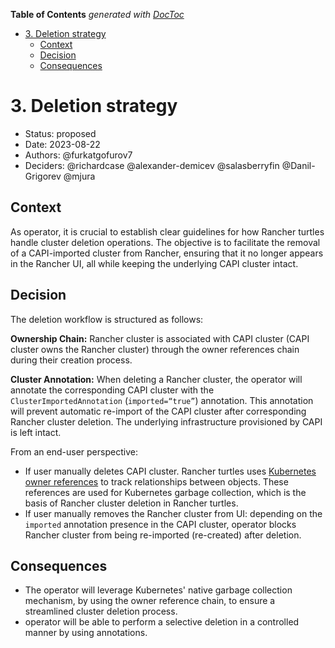 <!-- START doctoc generated TOC please keep comment here to allow auto update -->
<!-- DON'T EDIT THIS SECTION, INSTEAD RE-RUN doctoc TO UPDATE -->
**Table of Contents**  *generated with [DocToc](https://github.com/thlorenz/doctoc)*

- [3. Deletion strategy](#3-deletion-strategy)
  - [Context](#context)
  - [Decision](#decision)
  - [Consequences](#consequences)

<!-- END doctoc generated TOC please keep comment here to allow auto update -->

# 3. Deletion strategy

* Status: proposed
* Date: 2023-08-22
* Authors: @furkatgofurov7
* Deciders: @richardcase @alexander-demicev @salasberryfin @Danil-Grigorev @mjura

## Context

As operator, it is crucial to establish clear guidelines for how Rancher turtles handle cluster deletion operations. The objective is to facilitate the removal of a CAPI-imported cluster from Rancher, ensuring that it no longer appears in the Rancher UI, all while keeping the underlying CAPI cluster intact.

## Decision

The deletion workflow is structured as follows:

**Ownership Chain:** Rancher cluster is associated with CAPI cluster (CAPI cluster owns the Rancher cluster) through the owner references chain during their creation process.

**Cluster Annotation:** When deleting a Rancher cluster, the operator will annotate the corresponding CAPI cluster with the `ClusterImportedAnnotation` (`imported=“true”`) annotation. This annotation will prevent automatic re-import of the CAPI cluster after corresponding Rancher cluster deletion. The underlying infrastructure provisioned by CAPI is left intact.

From an end-user perspective:

* If user manually deletes CAPI cluster. Rancher turtles uses [Kubernetes owner references](https://kubernetes.io/docs/concepts/overview/working-with-objects/owners-dependents/) to track relationships between objects. These references are used for Kubernetes garbage collection, which is the basis of Rancher cluster deletion in Rancher turtles.
* If user manually removes the Rancher cluster from UI: depending on the `imported` annotation presence in the CAPI cluster, operator blocks Rancher cluster from being re-imported (re-created) after deletion. 

## Consequences

- The operator will leverage Kubernetes' native garbage collection mechanism, by using the owner reference chain, to ensure a streamlined cluster deletion process.
- operator will be able to perform a selective deletion in a controlled manner by using annotations.